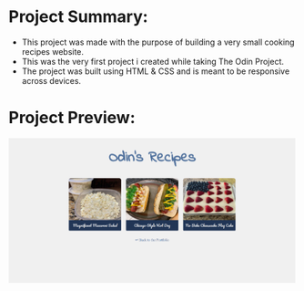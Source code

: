 <h1>Project Summary:</h1>

- This project was made with the purpose of building a very small cooking recipes website.
- This was the very first project i created while taking The Odin Project.
- The project was built using HTML & CSS and is meant to be responsive across devices.

<h1>Project Preview:</h1>

<img src="./preview.png" alt="Project's preview">